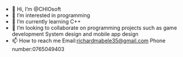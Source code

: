 - 👋 Hi, I’m @CHIOsoft
- 👀 I’m interested in programming 
- 🌱 I’m currently learning C++
- 💞️ I’m looking to collaborate on programming projects such as game development 
System design and mobile app design
- 📫 How to reach me 
Email:richardmabele35@gmail.com 
Phone number:0765049403

<!---
CHIOsoft/CHIOsoft is a ✨ special ✨ repository because its `README.md` (this file) appears on your GitHub profile.
You can click the Preview link to take a look at your changes.
--->
